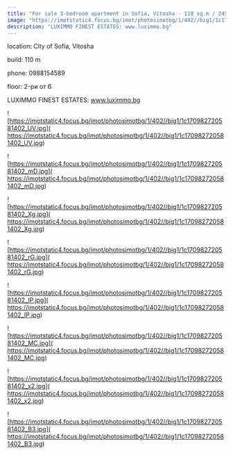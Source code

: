 ```yaml
---
title: "For sale 3-bedroom apartment in Sofia, Vitosha - 110 sq.m / 245,000 EUR :: imot.bg Advertisement"
image: "https://imotstatic4.focus.bg/imot/photosimotbg/1/402//big1/1c170982720581402_S7.jpg"
description: "LUXIMMO FINEST ESTATES: www.luximmo.bg"
---
```


location: City of Sofia, Vitosha

build: 110 m

phone: 0988154589

floor: 2-ри от 6

LUXIMMO FINEST ESTATES: www.luximmo.bg


![https://imotstatic4.focus.bg/imot/photosimotbg/1/402//big1/1c170982720581402_UV.jpg]( https://imotstatic4.focus.bg/imot/photosimotbg/1/402//big1/1c170982720581402_UV.jpg)


![https://imotstatic4.focus.bg/imot/photosimotbg/1/402//big1/1c170982720581402_mD.jpg]( https://imotstatic4.focus.bg/imot/photosimotbg/1/402//big1/1c170982720581402_mD.jpg)


![https://imotstatic4.focus.bg/imot/photosimotbg/1/402//big1/1c170982720581402_Xg.jpg]( https://imotstatic4.focus.bg/imot/photosimotbg/1/402//big1/1c170982720581402_Xg.jpg)


![https://imotstatic4.focus.bg/imot/photosimotbg/1/402//big1/1c170982720581402_rG.jpg]( https://imotstatic4.focus.bg/imot/photosimotbg/1/402//big1/1c170982720581402_rG.jpg)


![https://imotstatic4.focus.bg/imot/photosimotbg/1/402//big1/1c170982720581402_IP.jpg]( https://imotstatic4.focus.bg/imot/photosimotbg/1/402//big1/1c170982720581402_IP.jpg)


![https://imotstatic4.focus.bg/imot/photosimotbg/1/402//big1/1c170982720581402_MC.jpg]( https://imotstatic4.focus.bg/imot/photosimotbg/1/402//big1/1c170982720581402_MC.jpg)


![https://imotstatic4.focus.bg/imot/photosimotbg/1/402//big1/1c170982720581402_x2.jpg]( https://imotstatic4.focus.bg/imot/photosimotbg/1/402//big1/1c170982720581402_x2.jpg)


![https://imotstatic4.focus.bg/imot/photosimotbg/1/402//big1/1c170982720581402_B3.jpg]( https://imotstatic4.focus.bg/imot/photosimotbg/1/402//big1/1c170982720581402_B3.jpg)


